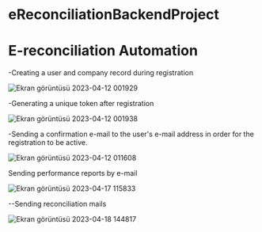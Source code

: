 # eReconciliationBackendProject

<h1>  E-reconciliation Automation  </h1>

-Creating a user and company record during registration

![Ekran görüntüsü 2023-04-12 001929](https://user-images.githubusercontent.com/110422737/231291131-7a4f0a05-8f46-403b-ac74-4d6319324ebe.png)

-Generating a unique token after registration

![Ekran görüntüsü 2023-04-12 001938](https://user-images.githubusercontent.com/110422737/231291442-b9d50465-3392-4e26-8555-48a8dd98982b.png)

-Sending a confirmation e-mail to the user's e-mail address in order for the registration to be active.

![Ekran görüntüsü 2023-04-12 011608](https://user-images.githubusercontent.com/110422737/231301104-f0d971d4-6663-403f-b25e-1eafe11452ac.png)


Sending performance reports by e-mail

![Ekran görüntüsü 2023-04-17 115833](https://user-images.githubusercontent.com/110422737/232768160-d08db02f-16a7-465a-ba22-aa6b1f019af6.png)

--Sending reconciliation mails  

![Ekran görüntüsü 2023-04-18 144817](https://user-images.githubusercontent.com/110422737/232768387-8ddabfb2-f6d5-4934-bda0-9d93579db692.png)

